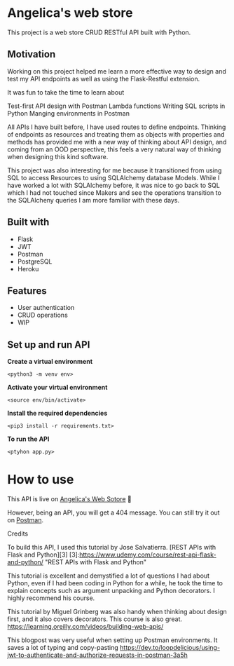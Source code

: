 # Angelica's web store

This project is a web store CRUD RESTful API built with Python.

## Motivation

Working on this project helped me learn a more effective way to design and test my API endpoints as well as using the Flask-Restful extension.

It was fun to take the time to learn about

Test-first API design with Postman
Lambda functions
Writing SQL scripts in Python
Manging environments in Postman

All APIs I have built before, I have used routes to define endpoints. Thinking of endpoints as resources and treating them as objects with properties and methods has provided me with a new way of thinking about API design, and coming from an OOD perspective, this feels a very natural way of thinking when designing this kind software.

This project was also interesting for me because it transitioned from using SQL to access Resources to using SQLAlchemy database Models. While I have worked a lot with SQLAlchemy before, it was nice to go back to SQL which I had not touched since Makers and see the operations transition to the SQLAlcheny queries I am more familiar with these days.

## Built with

- Flask
- JWT
- Postman
- PostgreSQL
- Heroku

## Features

- User authentication
- CRUD operations
- WIP

## Set up and run API

**Create a virtual environment**

`<python3 -m venv env>`

**Activate your virtual environment**

`<source env/bin/activate>`

**Install the required dependencies**

`<pip3 install -r requirements.txt>`

**To run the API**

`<ptyhon app.py>`

# How to use

This API is live on [Angelica's Web Sotore][1] 🎢

[1]: https://stores-rest-api-a1.herokuapp.com/ "Angelica's Web Sotore"

However, being an API, you will get a 404 message. You can still try it out on [Postman][2].

[2]: https://www.postman.com/ "Postman"

Credits

To build this API, I used this tutorial by Jose Salvatierra.
[REST APIs with Flask and Python][3]
[3]:https://www.udemy.com/course/rest-api-flask-and-python/ "REST APIs with Flask and Python"

This tutorial is excellent and demystified a lot of questions I had about Python, even if I had been coding in Python for a while, he took the time to explain concepts such as argument unpacking and Python decorators. I highly recommend his course.

This tutorial by Miguel Grinberg was also handy when thinking about design first, and it also covers decorators. This course is also great.
https://learning.oreilly.com/videos/building-web-apis/

This blogpost was very useful when setting up Postman environments. It saves a lot of typing and copy-pasting
https://dev.to/loopdelicious/using-jwt-to-authenticate-and-authorize-requests-in-postman-3a5h
